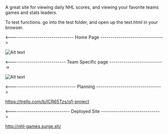 A great site for viewing daily NHL scores, and viewing your favorite teams games and stats leaders.

To test functions. go into the test folder, and open up the text.html in your browser.

<------------------------------- Home Page ------------------------------->

![Alt text](https://snag.gy/poeFc3.jpg)

<--------------------------- Team Specific page --------------------------->

![Alt text](https://snag.gy/gCSXJ5.jpg)

<-------------------------------- Planning -------------------------------->

https://trello.com/b/lCR65Tzs/q1-project

<----------------------------- Deployed Site ----------------------------->

http://nhl-games.surge.sh/
